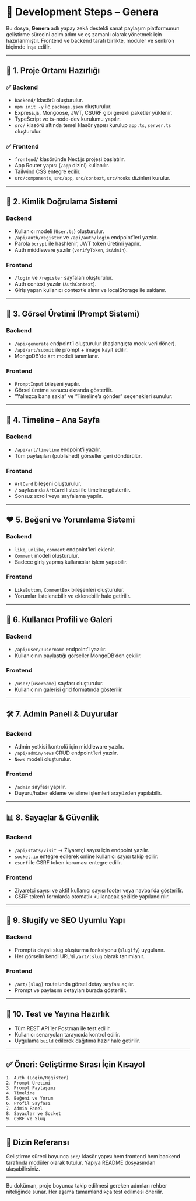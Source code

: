 # 📌 Development Steps – Genera

Bu dosya, **Genera** adlı yapay zekâ destekli sanat paylaşım platformunun geliştirme sürecini adım adım ve eş zamanlı olarak yönetmek için hazırlanmıştır. Frontend ve backend tarafı birlikte, modüler ve senkron biçimde inşa edilir.

---

## 🔧 1. Proje Ortamı Hazırlığı

### ✅ Backend
- `backend/` klasörü oluşturulur.
- `npm init -y` ile `package.json` oluşturulur.
- Express.js, Mongoose, JWT, CSURF gibi gerekli paketler yüklenir.
- TypeScript ve ts-node-dev kurulumu yapılır.
- `src/` klasörü altında temel klasör yapısı kurulup `app.ts`, `server.ts` oluşturulur.

### ✅ Frontend
- `frontend/` klasöründe Next.js projesi başlatılır.
- App Router yapısı (`/app` dizini) kullanılır.
- Tailwind CSS entegre edilir.
- `src/components`, `src/app`, `src/context`, `src/hooks` dizinleri kurulur.

---

## 🔐 2. Kimlik Doğrulama Sistemi

### Backend
- Kullanıcı modeli (`User.ts`) oluşturulur.
- `/api/auth/register` ve `/api/auth/login` endpoint’leri yazılır.
- Parola `bcrypt` ile hashlenir, JWT token üretimi yapılır.
- Auth middleware yazılır (`verifyToken`, `isAdmin`).

### Frontend
- `/login` ve `/register` sayfaları oluşturulur.
- Auth context yazılır (`AuthContext`).
- Giriş yapan kullanıcı context’e alınır ve localStorage ile saklanır.

---

## 🎨 3. Görsel Üretimi (Prompt Sistemi)

### Backend
- `/api/generate` endpoint’i oluşturulur (başlangıçta mock veri döner).
- `/api/art/submit` ile prompt + image kayıt edilir.
- MongoDB'de `Art` modeli tanımlanır.

### Frontend
- `PromptInput` bileşeni yapılır.
- Görsel üretme sonucu ekranda gösterilir.
- “Yalnızca bana sakla” ve “Timeline’a gönder” seçenekleri sunulur.

---

## 🧭 4. Timeline – Ana Sayfa

### Backend
- `/api/art/timeline` endpoint’i yazılır.
- Tüm paylaşılan (published) görseller geri döndürülür.

### Frontend
- `ArtCard` bileşeni oluşturulur.
- `/` sayfasında `ArtCard` listesi ile timeline gösterilir.
- Sonsuz scroll veya sayfalama yapılır.

---

## ❤️ 5. Beğeni ve Yorumlama Sistemi

### Backend
- `like`, `unlike`, `comment` endpoint’leri eklenir.
- `Comment` modeli oluşturulur.
- Sadece giriş yapmış kullanıcılar işlem yapabilir.

### Frontend
- `LikeButton`, `CommentBox` bileşenleri oluşturulur.
- Yorumlar listelenebilir ve eklenebilir hale getirilir.

---

## 👤 6. Kullanıcı Profili ve Galeri

### Backend
- `/api/user/:username` endpoint’i yazılır.
- Kullanıcının paylaştığı görseller MongoDB’den çekilir.

### Frontend
- `/user/[username]` sayfası oluşturulur.
- Kullanıcının galerisi grid formatında gösterilir.

---

## 🛠️ 7. Admin Paneli & Duyurular

### Backend
- Admin yetkisi kontrolü için middleware yazılır.
- `/api/admin/news` CRUD endpoint’leri yazılır.
- `News` modeli oluşturulur.

### Frontend
- `/admin` sayfası yapılır.
- Duyuru/haber ekleme ve silme işlemleri arayüzden yapılabilir.

---

## 📊 8. Sayaçlar & Güvenlik

### Backend
- `/api/stats/visit` → Ziyaretçi sayısı için endpoint yazılır.
- `socket.io` entegre edilerek online kullanıcı sayısı takip edilir.
- `csurf` ile CSRF token koruması entegre edilir.

### Frontend
- Ziyaretçi sayısı ve aktif kullanıcı sayısı footer veya navbar’da gösterilir.
- CSRF token’ı formlarda otomatik kullanacak şekilde yapılandırılır.

---

## 🔗 9. Slugify ve SEO Uyumlu Yapı

### Backend
- Prompt’a dayalı slug oluşturma fonksiyonu (`slugify`) uygulanır.
- Her görselin kendi URL’si `/art/:slug` olarak tanımlanır.

### Frontend
- `/art/[slug]` route’unda görsel detay sayfası açılır.
- Prompt ve paylaşım detayları burada gösterilir.

---

## 🧪 10. Test ve Yayına Hazırlık

- Tüm REST API’ler Postman ile test edilir.
- Kullanıcı senaryoları tarayıcıda kontrol edilir.
- Uygulama `build` edilerek dağıtıma hazır hale getirilir.

---

## ✅ Öneri: Geliştirme Sırası İçin Kısayol

```
1. Auth (Login/Register)
2. Prompt Üretimi
3. Prompt Paylaşımı
4. Timeline
5. Beğeni ve Yorum
6. Profil Sayfası
7. Admin Panel
8. Sayaçlar ve Socket
9. CSRF ve Slug
```

---

## 📂 Dizin Referansı

Geliştirme süreci boyunca `src/` klasör yapısı hem frontend hem backend tarafında modüler olarak tutulur. Yapıya README dosyasından ulaşabilirsiniz.

---

Bu doküman, proje boyunca takip edilmesi gereken adımları rehber niteliğinde sunar. Her aşama tamamlandıkça test edilmesi önerilir.
